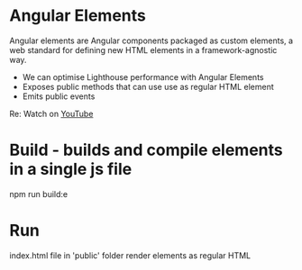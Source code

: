# Angular Elements
Angular elements are Angular components packaged as custom elements,
a web standard for defining new HTML elements in a framework-agnostic way.

- We can optimise Lighthouse performance with Angular Elements
- Exposes public methods that can use use as regular HTML element
- Emits public events

Re:
Watch on [YouTube](https://youtu.be/ujaMvl5M8nY)

# Build - builds and compile elements in a single js file
npm run build:e

# Run
index.html file in 'public' folder render elements as regular HTML
